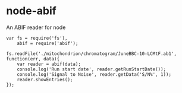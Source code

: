 node-abif
=========

An ABIF reader for node

    var fs = require('fs'),
        abif = require('abif');

    fs.readFile('./mitochondrion/chromatogram/JuneBBC-10-LCMtF.ab1', function(err, data){
        var reader = abif(data);
        console.log('Run start date', reader.getRunStartDate());
        console.log('Signal to Noise', reader.getData('S/N%', 1));
        reader.showEntries();
    });
